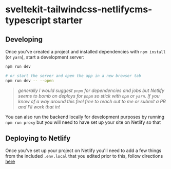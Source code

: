 # sveltekit-tailwindcss-netlifycms-typescript starter

## Developing

Once you've created a project and installed dependencies with `npm install` (or `yarn`), start a development server:

```bash
npm run dev

# or start the server and open the app in a new browser tab
npm run dev -- --open
```

> _generally I would suggest `pnpm` for dependencies and jobs but Netlify seems to bomb on deploys for `pnpm` so stick with `npm` or `yarn`. If you know of a way around this feel free to reach out to me or submit a PR and I'll work that in!_

You can also run the backend locally for development purposes by running `npm run proxy` but you will need to have set up your site on Netlify so that

## Deploying to Netlify

Once you've set up your project on Netlify you'll need to add a few things from the included `.env.local` that you edited prior to this, follow directions [here](https://docs.netlify.com/configure-builds/environment-variables/)
